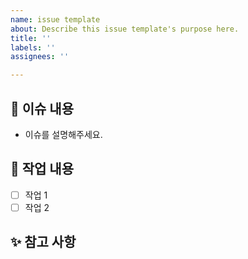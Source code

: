 ```yaml
---
name: issue template
about: Describe this issue template's purpose here.
title: ''
labels: ''
assignees: ''

---
```


## 📌 이슈 내용

 - 이슈를 설명해주세요.

## 📝 작업 내용

 - [ ] 작업 1
 - [ ] 작업 2

## ✨ 참고 사항
